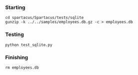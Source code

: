 ### Starting

```
cd spartacus/Spartacus/tests/sqlite
gunzip -k ../../samples/employees.db.gz -c > employees.db
```

### Testing

```
python test_sqlite.py
```

### Finishing

```
rm employees.db
```
